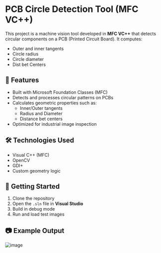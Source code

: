 # PCB Circle Detection Tool (MFC VC++)

This project is a machine vision tool developed in **MFC VC++** that detects circular components on a PCB (Printed Circuit Board). It computes:

- Outer and inner tangents
- Circle radius
- Circle diameter
- Dist bet Centers

## 🔧 Features

- Built with Microsoft Foundation Classes (MFC)
- Detects and processes circular patterns on PCBs
- Calculates geometric properties such as:
  - Inner/Outer tangents
  - Radius and Diameter
  - Distance bet centers
- Optimized for industrial image inspection

## 🛠 Technologies Used

- Visual C++ (MFC)
- OpenCV 
- GDI+
- Custom geometry logic

## 🚀 Getting Started

1. Clone the repository
2. Open the `.sln` file in **Visual Studio**
3. Build in debug mode
4. Run and load test images

## 📷 Example Output
![image](https://github.com/user-attachments/assets/d65ccde2-1e99-40a1-ae20-8e2166a8f35e)


